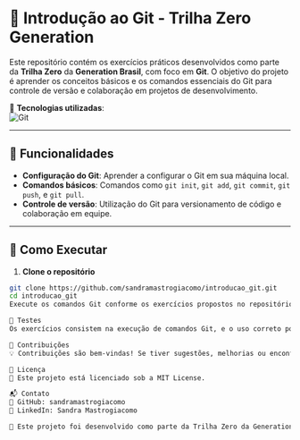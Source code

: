 # 🚀 Introdução ao Git - Trilha Zero Generation

Este repositório contém os exercícios práticos desenvolvidos como parte da **Trilha Zero** da **Generation Brasil**, com foco em **Git**. O objetivo do projeto é aprender os conceitos básicos e os comandos essenciais do Git para controle de versão e colaboração em projetos de desenvolvimento.

🚀 **Tecnologias utilizadas**:  
![Git](https://img.shields.io/badge/Git-F05032?style=flat&logo=git&logoColor=white)

---

## 📌 Funcionalidades  

- **Configuração do Git**: Aprender a configurar o Git em sua máquina local.
- **Comandos básicos**: Comandos como `git init`, `git add`, `git commit`, `git push`, e `git pull`.
- **Controle de versão**: Utilização do Git para versionamento de código e colaboração em equipe.

---

## 🚀 Como Executar  

1. **Clone o repositório**  
```bash
git clone https://github.com/sandramastrogiacomo/introducao_git.git
cd introducao_git
Execute os comandos Git conforme os exercícios propostos no repositório.

📡 Testes
Os exercícios consistem na execução de comandos Git, e o uso correto pode ser validado verificando o status do repositório com git status e outras interações com o controle de versão.

🤝 Contribuições
💡 Contribuições são bem-vindas! Se tiver sugestões, melhorias ou encontrar problemas, abra uma issue ou envie um pull request.

📜 Licença
📝 Este projeto está licenciado sob a MIT License.

📬 Contato
🔗 GitHub: sandramastrogiacomo
🔗 LinkedIn: Sandra Mastrogiacomo

📌 Este projeto foi desenvolvido como parte da Trilha Zero da Generation Brasil, com foco no aprendizado de Git e suas funcionalidades principais.
